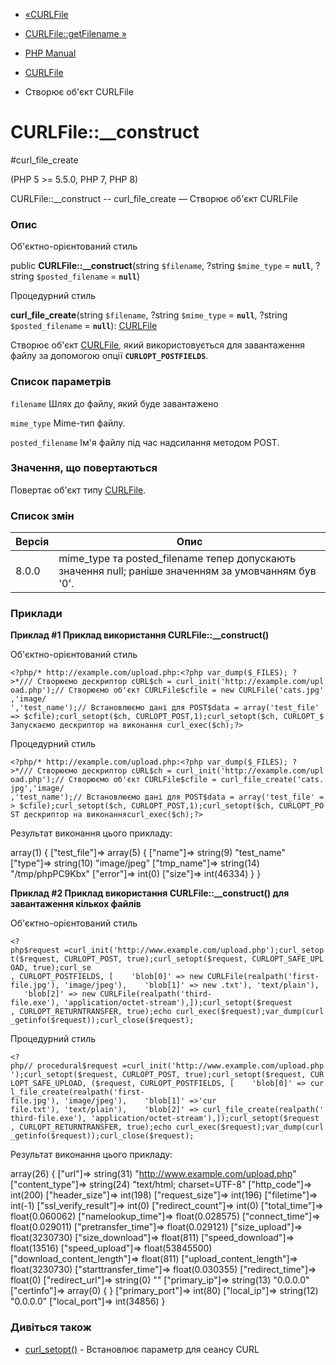 - [«CURLFile](class.curlfile.md)
- [CURLFile::getFilename »](curlfile.getfilename.md)

- [PHP Manual](index.md)
- [CURLFile](class.curlfile.md)
- Створює об'єкт CURLFile

# CURLFile::\_\_construct

#curl_file_create

(PHP 5 \>= 5.5.0, PHP 7, PHP 8)

CURLFile::\_\_construct -- curl_file_create — Створює об'єкт CURLFile

### Опис

Об'єктно-орієнтований стиль

public **CURLFile::\_\_construct**(string `$filename`, ?string
`$mime_type` = **`null`**, ?string `$posted_filename` = **`null`**)

Процедурний стиль

**curl_file_create**(string `$filename`, ?string `$mime_type` =
**`null`**, ?string `$posted_filename` = **`null`**):
[CURLFile](class.curlfile.md)

Створює об'єкт [CURLFile](class.curlfile.md), який використовується для
завантаження файлу за допомогою опції **`CURLOPT_POSTFIELDS`**.

### Список параметрів

`filename`
Шлях до файлу, який буде завантажено

`mime_type`
Mime-тип файлу.

`posted_filename`
Ім'я файлу під час надсилання методом POST.

### Значення, що повертаються

Повертає об'єкт типу [CURLFile](class.curlfile.md).

### Список змін

| Версія | Опис                                                                                                 |
|--------|------------------------------------------------------------------------------------------------------|
| 8.0.0  | mime_type та posted_filename тепер допускають значення null; раніше значенням за умовчанням був '0'. |

### Приклади

**Приклад #1 Приклад використання **CURLFile::\_\_construct()****

Об'єктно-орієнтований стиль

` <?php/* http://example.com/upload.php:<?php var_dump($_FILES); ?>*/// Створюємо дескриптор cURL$ch = curl_init('http://example.com/upload.php');// Створюємо об'єкт CURLFile$cfile = new CURLFile('cats.jpg','image/ ','test_name');// Встановлюємо дані для POST$data = array('test_file' => $cfile);curl_setopt($ch, CURLOPT_POST,1);curl_setopt($ch, CURLOPT_$ Запускаємо дескриптор на виконання curl_exec($ch);?> `

Процедурний стиль

` <?php/* http://example.com/upload.php:<?php var_dump($_FILES); ?>*/// Створюємо дескриптор cURL$ch = curl_init('http://example.com/upload.php');// Створюємо об'єкт CURLFile$cfile = curl_file_create('cats.jpg','image/ ,'test_name');// Встановлюємо дані для POST$data = array('test_file' => $cfile);curl_setopt($ch, CURLOPT_POST,1);curl_setopt($ch, CURLOPT_POST дескриптор на виконанняcurl_exec($ch);?> `

Результат виконання цього прикладу:

array(1) {
["test_file"]=>
array(5) {
["name"]=>
string(9) "test_name"
["type"]=>
string(10) "image/jpeg"
["tmp_name"]=>
string(14) "/tmp/phpPC9Kbx"
["error"]=>
int(0)
["size"]=>
int(46334)
}
}

**Приклад #2 Приклад використання **CURLFile::\_\_construct()** для
завантаження кількох файлів**

Об'єктно-орієнтований стиль

` <?php$request =curl_init('http://www.example.com/upload.php');curl_setopt($request, CURLOPT_POST, true);curl_setopt($request, CURLOPT_SAFE_UPLOAD, true);curl_se , CURLOPT_POSTFIELDS, [    'blob[0]' => new CURLFile(realpath('first-file.jpg'), 'image/jpeg'),    'blob[1]' => new .txt'), 'text/plain'),    'blob[2]' => new CURLFile(realpath('third-file.exe'), 'application/octet-stream'),]);curl_setopt($request , CURLOPT_RETURNTRANSFER, true);echo curl_exec($request);var_dump(curl_getinfo($request));curl_close($request); `

Процедурний стиль

` <?php// procedural$request =curl_init('http://www.example.com/upload.php');curl_setopt($request, CURLOPT_POST, true);curl_setopt($request, CURLOPT_SAFE_UPLOAD, ($request, CURLOPT_POSTFIELDS, [    'blob[0]' => curl_file_create(realpath('first-file.jpg'), 'image/jpeg'),    'blob[1]' =>'cur file.txt'), 'text/plain'),    'blob[2]' => curl_file_create(realpath('third-file.exe'), 'application/octet-stream'),]);curl_setopt($request , CURLOPT_RETURNTRANSFER, true);echo curl_exec($request);var_dump(curl_getinfo($request));curl_close($request); `

Результат виконання цього прикладу:

array(26) {
["url"]=>
string(31) "http://www.example.com/upload.php"
["content_type"]=>
string(24) "text/html; charset=UTF-8"
["http_code"]=>
int(200)
["header_size"]=>
int(198)
["request_size"]=>
int(196)
["filetime"]=>
int(-1)
["ssl_verify_result"]=>
int(0)
["redirect_count"]=>
int(0)
["total_time"]=>
float(0.060062)
["namelookup_time"]=>
float(0.028575)
["connect_time"]=>
float(0.029011)
["pretransfer_time"]=>
float(0.029121)
["size_upload"]=>
float(3230730)
["size_download"]=>
float(811)
["speed_download"]=>
float(13516)
["speed_upload"]=>
float(53845500)
["download_content_length"]=>
float(811)
["upload_content_length"]=>
float(3230730)
["starttransfer_time"]=>
float(0.030355)
["redirect_time"]=>
float(0)
["redirect_url"]=>
string(0) ""
["primary_ip"]=>
string(13) "0.0.0.0"
["certinfo"]=>
array(0) {
}
["primary_port"]=>
int(80)
["local_ip"]=>
string(12) "0.0.0.0"
["local_port"]=>
int(34856)
}

### Дивіться також

- [curl_setopt()](function.curl-setopt.md) - Встановлює параметр
для сеансу CURL
